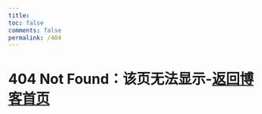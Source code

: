 ```yaml
---
title:
toc: false
comments: false
permalink: /404
---
```

<h1>404 Not Found：该页无法显示</span>-<a href="/">返回博客首页</a></h1>

